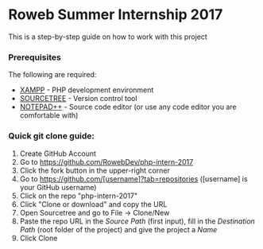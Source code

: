 # Roweb Summer Internship 2017

This is a step-by-step guide on how to work with this project

### Prerequisites

The following are required:

* [XAMPP](https://www.apachefriends.org/xampp-files/5.6.31/xampp-win32-5.6.31-0-VC11-installer.exe) - PHP development environment
* [SOURCETREE](https://www.sourcetreeapp.com/) - Version control tool
* [NOTEPAD++](https://notepad-plus-plus.org/download/v7.4.2.html) - Source code editor (or use any code editor you are comfortable with)

### Quick git clone guide:

1. Create GitHub Account
2. Go to https://github.com/RowebDev/php-intern-2017
2. Click the fork button in the upper-right corner
3. Go to https://github.com/[username]?tab=repositories ([username] is your GitHub username)
4. Click on the repo "php-intern-2017"
5. Click "Clone or download" and copy the URL
6. Open Sourcetree and go to File -> Clone/New
7. Paste the repo URL in the *Source Path* (first input), fill in the *Destination Path* (root folder of the project) and give the project a *Name*
8. Click Clone